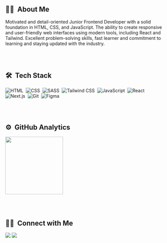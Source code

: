 

## 👩‍💻 &nbsp;About Me

Motivated and detail-oriented Junior Frontend Developer with a solid foundation in HTML,
CSS, and JavaScript. The ability to create responsive and user-friendly web interfaces using
modern tools, including React and Tailwind.
Excellent problem-solving skills, fast learner and commitment to learning and staying
updated with the industry.

<br/>
<br/>

## 🛠 &nbsp;Tech Stack

![HTML](https://img.shields.io/badge/-HTML-05122A?style=for-the-badge&logo=HTML5)&nbsp;
![CSS](https://img.shields.io/badge/-CSS-05122A?style=for-the-badge&logo=CSS3&logoColor=1572B6)&nbsp;
![SASS](https://img.shields.io/badge/-SASS-05122A?style=for-the-badge&logo=sass&logoColor=CC6699)&nbsp;
![Tailwind CSS](https://img.shields.io/badge/-TailwindCSS-05122A?style=for-the-badge&logo=tailwindCSS&logoColor=06B6D4)&nbsp;
![JavaScript](https://img.shields.io/badge/-JavaScript-05122A?style=for-the-badge&logo=javascript)&nbsp;
![React](https://img.shields.io/badge/-React-05122A?style=for-the-badge&logo=react)&nbsp;
![Next.js](https://img.shields.io/badge/-Next.js-05122A?style=for-the-badge&logo=next.js)&nbsp;
![Git](https://img.shields.io/badge/-Git-05122A?style=for-the-badge&logo=git)&nbsp;
![Figma](https://img.shields.io/badge/-Figma-05122A?style=for-the-badge&logo=figma)&nbsp;

<br/>
<br/>

## ⚙️ &nbsp;GitHub Analytics

<p align="left">
<a href="https://github.com/AVS1508">
  <img height="180em" src="https://github-readme-stats-eight-theta.vercel.app/api/top-langs/?username=AmirhosseinHashemi&layout=compact&langs_count=8&theme=algolia"/>
</a>
</p>

<br/>
<br/>

## 🤝🏻 &nbsp;Connect with Me

<p align="left">
<a href="https://linkedin.com/in/amirhoseinhashemi"><img src="https://img.shields.io/badge/-LinkedIn-0077B5?style=flat&logo=Linkedin&logoColor=white"/></a>
<a href="mailto:4mirh03einhashemi@gmail.com"><img src="https://img.shields.io/badge/-Gmail-D14836?style=flat&logo=Gmail&logoColor=white"/></a>
</p>
